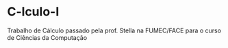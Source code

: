 # C-lculo-I
Trabalho de Cálculo passado pela prof. Stella na FUMEC/FACE para o curso de Ciências da Computação
